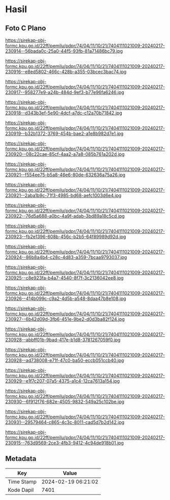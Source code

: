 # Hasil

## Foto C Plano

https://sirekap-obj-formc.kpu.go.id/22ff/pemilu/pdpr/74/04/11/10/21/7404111021009-20240217-230914--56bada0c-25a0-44f5-93fb-81a71486bc79.jpg

https://sirekap-obj-formc.kpu.go.id/22ff/pemilu/pdpr/74/04/11/10/21/7404111021009-20240217-230916--e8ed5802-466c-428b-a355-03bcec3bac74.jpg

https://sirekap-obj-formc.kpu.go.id/22ff/pemilu/pdpr/74/04/11/10/21/7404111021009-20240217-230917--958277e9-a24b-484d-9ef3-b77e96fa6246.jpg

https://sirekap-obj-formc.kpu.go.id/22ff/pemilu/pdpr/74/04/11/10/21/7404111021009-20240217-230918--d343b3ef-5e90-4dcf-a7dc-c12a70b71842.jpg

https://sirekap-obj-formc.kpu.go.id/22ff/pemilu/pdpr/74/04/11/10/21/7404111021009-20240217-230919--b32b1372-3769-454b-bae2-a1e8b982d7e1.jpg

https://sirekap-obj-formc.kpu.go.id/22ff/pemilu/pdpr/74/04/11/10/21/7404111021009-20240217-230920--08c22cae-85cf-4aa2-a7a8-085b761a202d.jpg

https://sirekap-obj-formc.kpu.go.id/22ff/pemilu/pdpr/74/04/11/10/21/7404111021009-20240217-230921--f554ee75-b5a8-46e6-80de-632636a75a26.jpg

https://sirekap-obj-formc.kpu.go.id/22ff/pemilu/pdpr/74/04/11/10/21/7404111021009-20240217-230921--2aba1b9c-71f3-4985-bd68-aefc1003d6e4.jpg

https://sirekap-obj-formc.kpu.go.id/22ff/pemilu/pdpr/74/04/11/10/21/7404111021009-20240217-230922--76d5a688-a0bc-4a9f-adab-3bd89a18c5cd.jpg

https://sirekap-obj-formc.kpu.go.id/22ff/pemilu/pdpr/74/04/11/10/21/7404111021009-20240217-230923--fb2e1396-608b-456c-b2b5-64f89989d92d.jpg

https://sirekap-obj-formc.kpu.go.id/22ff/pemilu/pdpr/74/04/11/10/21/7404111021009-20240217-230924--86b8a4b4-c28c-4d83-a359-7bcaa9793037.jpg

https://sirekap-obj-formc.kpu.go.id/22ff/pemilu/pdpr/74/04/11/10/21/7404111021009-20240217-230925--c8e923fa-b4a7-4540-8f7f-3c2136042ee8.jpg

https://sirekap-obj-formc.kpu.go.id/22ff/pemilu/pdpr/74/04/11/10/21/7404111021009-20240217-230926--414b099c-c9a2-4d5b-a548-8daa47b8e108.jpg

https://sirekap-obj-formc.kpu.go.id/22ff/pemilu/pdpr/74/04/11/10/21/7404111021009-20240217-230927--6b42d09d-3fb6-451e-9be2-d0d3ba82f124.jpg

https://sirekap-obj-formc.kpu.go.id/22ff/pemilu/pdpr/74/04/11/10/21/7404111021009-20240217-230928--abbff01b-9bad-417e-b1d8-3781267059f0.jpg

https://sirekap-obj-formc.kpu.go.id/22ff/pemilu/pdpr/74/04/11/10/21/7404111021009-20240217-230928--ad738008-e71f-47c0-ba50-eccb051ccb40.jpg

https://sirekap-obj-formc.kpu.go.id/22ff/pemilu/pdpr/74/04/11/10/21/7404111021009-20240217-230929--e1f7c207-07a5-4375-a1c4-12ca7613a154.jpg

https://sirekap-obj-formc.kpu.go.id/22ff/pemilu/pdpr/74/04/11/10/21/7404111021009-20240217-230930--6f912f76-682e-4505-9832-549a25c102be.jpg

https://sirekap-obj-formc.kpu.go.id/22ff/pemilu/pdpr/74/04/11/10/21/7404111021009-20240217-230931--29579464-c865-4c3c-8011-cad5d7b2d142.jpg

https://sirekap-obj-formc.kpu.go.id/22ff/pemilu/pdpr/74/04/11/10/21/7404111021009-20240217-230915--763d9569-2ce3-4fb3-9412-4c94de918b01.jpg


## Metadata

| Key        | Value               |
| ---------- | ------------------- |
| Time Stamp | 2024-02-19 06:21:02 |
| Kode Dapil | 7401                |



